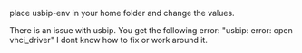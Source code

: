 place usbip-env in your home folder and change the values.

There is an issue with usbip. You get the following error: "usbip: error: open vhci_driver"
I dont know how to fix or work around it.
